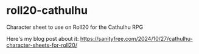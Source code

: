 # roll20-cathulhu
Character sheet to use on Roll20 for the Cathulhu RPG

Here's my blog post about it: https://sanityfree.com/2024/10/27/cathulhu-character-sheets-for-roll20/